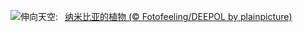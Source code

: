 ![](https://www.bing.com/th?id=OHR.AloeDichotomum_ZH-CN7940121733_UHD.jpg&w=1000)伸向天空:&nbsp;&ensp;[纳米比亚的植物 (© Fotofeeling/DEEPOL by plainpicture)](https://www.bing.com/th?id=OHR.AloeDichotomum_ZH-CN7940121733_UHD.jpg)
<br><br/>

